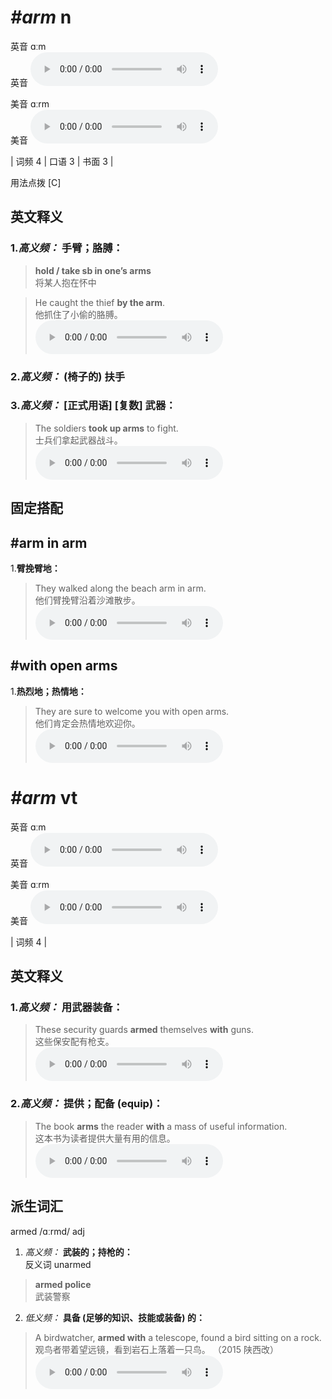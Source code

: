 # ***\#arm*** n
英音 ɑːm  
英音
<audio src="./media/arm-B.aac" controls="controls"></audio>

美音 ɑːrm  
美音
<audio src="./media/arm.aac" controls="controls"></audio>



| 词频 4 | 口语 3 | 书面 3 |  

用法点拨  [C]

英文释义
---
### 1.*高义频：* **手臂；胳膊：**  

 > **hold / take sb in one’s arms**  
 > 将某人抱在怀中    

 > He caught the thief **by the arm**.   
 > 他抓住了小偷的胳膊。    
<audio src="./media/2-arm.aac" controls="controls"></audio>

### 2.*高义频：* **(椅子的) 扶手**  

### 3.*高义频：* **[正式用语] [复数] 武器：**  

 > The soldiers **took up arms** to fight.  
 > 士兵们拿起武器战斗。    
<audio src="./media/3-arm.aac" controls="controls"></audio>


固定搭配
---
## \#arm in arm 
1.**臂挽臂地：**  

 > They walked along the beach arm in arm.   
 > 他们臂挽臂沿着沙滩散步。    
<audio src="./media/4-arm.aac" controls="controls"></audio>

## \#with open arms
1.**热烈地；热情地：**  

 > They are sure to welcome you with open arms.  
 > 他们肯定会热情地欢迎你。    
<audio src="./media/arm-101_AAC.aac" controls="controls"></audio>


# ***\#arm*** vt
英音 ɑːm  
英音
<audio src="./media/arm-B.aac" controls="controls"></audio>

美音 ɑːrm  
美音
<audio src="./media/arm.aac" controls="controls"></audio>



| 词频 4 |  

英文释义
---
### 1.*高义频：* **用武器装备：**  

 > These security guards **armed** themselves **with** guns.  
 > 这些保安配有枪支。    
<audio src="./media/5-arm.aac" controls="controls"></audio>

### 2.*高义频：* **提供；配备 (equip)：**  

 > The book **arms** the reader **with** a mass of useful information.   
 > 这本书为读者提供大量有用的信息。    
<audio src="./media/6-arm.aac" controls="controls"></audio>


派生词汇
---
armed /ɑːrmd/ adj   
1. *高义频：* **武装的；持枪的：**  
反义词 unarmed 

 > **armed police**  
 > 武装警察    

2. *低义频：* **具备 (足够的知识、技能或装备) 的：**  

 > A birdwatcher, **armed with** a telescope, found a bird sitting on a rock.  
 > 观鸟者带着望远镜，看到岩石上落着一只鸟。  （2015 陕西改）  
<audio src="./media/arm-102_AAC.aac" controls="controls"></audio>


